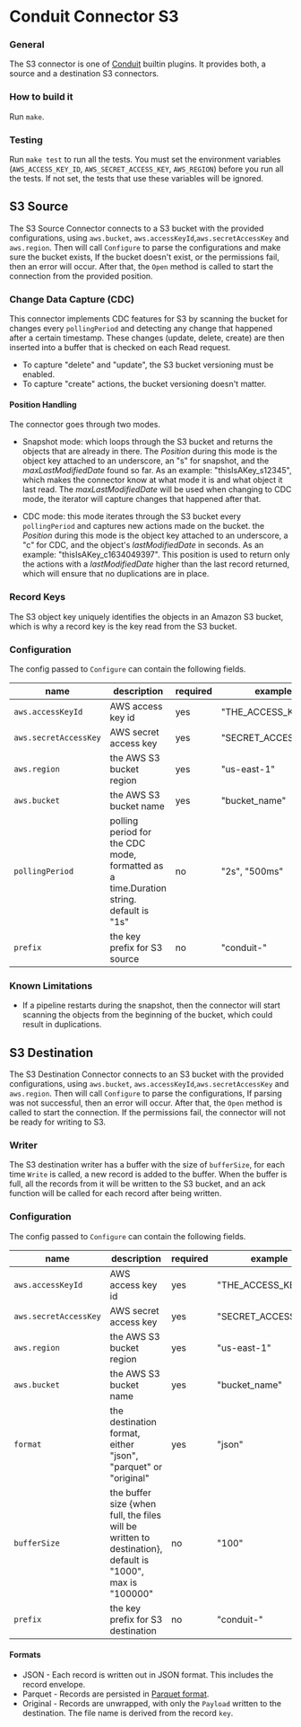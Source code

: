 # Conduit Connector S3

### General

The S3 connector is one of [Conduit](https://github.com/ConduitIO/conduit) builtin plugins. It provides both, a source
and a destination S3 connectors.

### How to build it

Run `make`.

### Testing

Run `make test` to run all the tests. You must set the environment variables (`AWS_ACCESS_KEY_ID`,
`AWS_SECRET_ACCESS_KEY`, `AWS_REGION`)
before you run all the tests. If not set, the tests that use these variables will be ignored.

## S3 Source

The S3 Source Connector connects to a S3 bucket with the provided configurations, using
`aws.bucket`, `aws.accessKeyId`,`aws.secretAccessKey` and `aws.region`. Then will call `Configure` to parse the
configurations and make sure the bucket exists, If the bucket doesn't exist, or the permissions fail, then an error will
occur. After that, the
`Open` method is called to start the connection from the provided position.

### Change Data Capture (CDC)

This connector implements CDC features for S3 by scanning the bucket for changes every
`pollingPeriod` and detecting any change that happened after a certain timestamp. These changes (update, delete, create)
are then inserted into a buffer that is checked on each Read request.

* To capture "delete" and "update", the S3 bucket versioning must be enabled.
* To capture "create" actions, the bucket versioning doesn't matter.

#### Position Handling

The connector goes through two modes.

* Snapshot mode: which loops through the S3 bucket and returns the objects that are already in there. The _Position_
  during this mode is the object key attached to an underscore, an "s" for snapshot, and the _maxLastModifiedDate_ found
  so far. As an example: "thisIsAKey_s12345", which makes the connector know at what mode it is and what object it last
  read. The _maxLastModifiedDate_ will be used when changing to CDC mode, the iterator will capture changes that
  happened after that.

* CDC mode: this mode iterates through the S3 bucket every `pollingPeriod` and captures new actions made on the bucket.
  the _Position_ during this mode is the object key attached to an underscore, a "c" for CDC, and the object's
  _lastModifiedDate_ in seconds. As an example: "thisIsAKey_c1634049397". This position is used to return only the
  actions with a _lastModifiedDate_ higher than the last record returned, which will ensure that no duplications are in
  place.

### Record Keys

The S3 object key uniquely identifies the objects in an Amazon S3 bucket, which is why a record key is the key read from
the S3 bucket.

### Configuration

The config passed to `Configure` can contain the following fields.

| name                  | description                                                                           | required | example             |
| --------------------- | ------------------------------------------------------------------------------------- | -------- | ------------------- |
| `aws.accessKeyId`     | AWS access key id                                                                     | yes      | "THE_ACCESS_KEY_ID" |
| `aws.secretAccessKey` | AWS secret access key                                                                 | yes      | "SECRET_ACCESS_KEY" |
| `aws.region`          | the AWS S3 bucket region                                                              | yes      | "us-east-1"         |
| `aws.bucket`          | the AWS S3 bucket name                                                                | yes      | "bucket_name"       |
| `pollingPeriod`       | polling period for the CDC mode, formatted as a time.Duration string. default is "1s" | no       | "2s", "500ms"       |
| `prefix`              | the key prefix for S3 source                                                          | no       | "conduit-"          |

### Known Limitations

* If a pipeline restarts during the snapshot, then the connector will start scanning the objects from the beginning of
  the bucket, which could result in duplications.

## S3 Destination

The S3 Destination Connector connects to an S3 bucket with the provided configurations, using
`aws.bucket`, `aws.accessKeyId`,`aws.secretAccessKey` and `aws.region`. Then will call `Configure` to parse the
configurations, If parsing was not successful, then an error will occur. After that, the `Open` method is called to
start the connection. If the permissions fail, the connector will not be ready for writing to S3.

### Writer

The S3 destination writer has a buffer with the size of `bufferSize`, for each time
`Write` is called, a new record is added to the buffer. When the buffer is full, all the records from it will be written
to the S3 bucket, and an ack function will be called for each record after being written.

### Configuration

The config passed to `Configure` can contain the following fields.

| name                  | description                                                                                               | required | example             |
|-----------------------|-----------------------------------------------------------------------------------------------------------|----------|---------------------|
| `aws.accessKeyId`     | AWS access key id                                                                                         | yes      | "THE_ACCESS_KEY_ID" |
| `aws.secretAccessKey` | AWS secret access key                                                                                     | yes      | "SECRET_ACCESS_KEY" |
| `aws.region`          | the AWS S3 bucket region                                                                                  | yes      | "us-east-1"         |
| `aws.bucket`          | the AWS S3 bucket name                                                                                    | yes      | "bucket_name"       |
| `format`              | the destination format, either "json", "parquet" or "original"                                             | yes      | "json"              |
| `bufferSize`          | the buffer size {when full, the files will be written to destination}, default is "1000", max is "100000" | no       | "100"               |
| `prefix`              | the key prefix for S3 destination                                                                         | no       | "conduit-"          |

#### Formats

* JSON - Each record is written out in JSON format. This includes the record envelope.
* Parquet - Records are persisted in [Parquet format](https://parquet.apache.org/).
* Original - Records are unwrapped, with only the `Payload` written to the destination. The file name is derived from the record `key`.